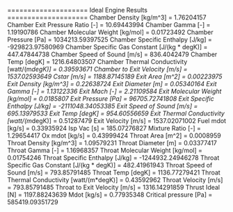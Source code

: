 ==================== Ideal Engine Results ====================
Chamber Density [kg/m^3] = 1.76204157
Chamber Exit Pressure Ratio [-] = 10.69443994
Chamber Gamma [-] = 1.19190786
Chamber Molecular Weight [kg/mol] = 0.01723492
Chamber Pressure [Pa] = 1034213.59397525
Chamber Specific Enthalpy [J/kg] = -929823.97580969
Chamber Specific Gas Constant [J/(kg * degK)] = 447.47844738
Chamber Speed of Sound [m/s] = 836.4042479
Chamber Temp [degK] = 1216.64803507
Chamber Thermal Conductivity [watt/(m*degK)] = 0.39593671
Chamber to Exit Velocity [m/s] = 1537.02593649
Cstar [m/s] = 1188.87145189
Exit Area [m^2] = 0.00223975
Exit Density [kg/m^3] = 0.22638724
Exit Diameter [m] = 0.05340164
Exit Gamma [-] = 1.13122336
Exit Mach [-] = 2.21109584
Exit Molecular Weight [kg/mol] = 0.0185807
Exit Pressure [Pa] = 96705.72741808
Exit Specific Enthalpy [J/kg] = -2111048.34053385
Exit Speed of Sound [m/s] = 695.13979533
Exit Temp [degK] = 954.60556659
Exit Thermal Conductivity [watt/(m*degK)] = 0.51287479
Exit Velocity [m/s] = 1537.02071002
Fuel mdot [kg/s] = 0.33935924
Isp Vac [s] = 185.07276827
Mixture Ratio [-] = 1.29654417
Ox mdot [kg/s] = 0.43999424
Throat Area [m^2] = 0.0008959
Throat Density [kg/m^3] = 1.09579231
Throat Diameter [m] = 0.03377417
Throat Gamma [-] = 1.16968357
Throat Molecular Weight [kg/mol] = 0.01754246
Throat Specific Enthalpy [J/kg] = -1244932.24946278
Throat Specific Gas Constant [J/(kg * degK)] = 482.41961943
Throat Speed of Sound [m/s] = 793.85791485
Throat Temp [degK] = 1136.77279421
Throat Thermal Conductivity [watt/(m*degK)] = 0.43592962
Throat Velocity [m/s] = 793.85791485
Throat to Exit Velocity [m/s] = 1316.14291859
Thrust Ideal [N] = 1197.88243639
Mdot [kg/s] = 0.77935348
Critical pressure [Pa] = 585419.09351729

